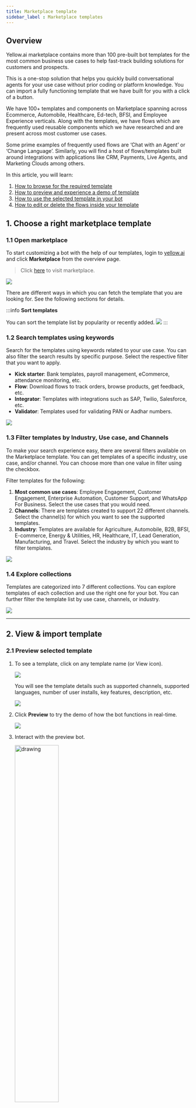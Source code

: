 ```yaml
---
title: Marketplace template 
sidebar_label : Marketplace templates
---
```


## Overview

Yellow.ai marketplace contains more than 100 pre-built bot templates for the most common business use cases to help fast-track building solutions for customers and prospects.  

This is a one-stop solution that helps you quickly build conversational agents for your use case without prior coding or platform knowledge. You can import a fully functioning template that we have built for you with a click of a button. 

We have 100+ templates and components on Marketplace spanning across Ecommerce, Automobile, Healthcare, Ed-tech, BFSI, and Employee Experience verticals. Along with the templates, we have flows which are frequently used reusable components which we have researched and are present across most customer use cases. 

Some prime examples of frequently used flows are ‘Chat with an Agent’ or ‘Change Language’. Similarly, you will find a host of flows/templates built around integrations with applications like CRM, Payments, Live Agents, and Marketing Clouds among others.

In this article, you will learn:

1. [How to browse for the required template](#12-search-templates-using-keywords)
2. [How to preview and experience a demo of template](#21-preview-selected-template)
3. [How to use the selected template in your bot](#22-use-template-in-your-bot)
4. [How to edit or delete the flows inside your template](#3-edit-imported-flows)


## 1. Choose a right marketplace template 

### 1.1 Open marketplace 

To start customizing a bot with the help of our templates, login to [yellow.ai](https://cloud.yellow.ai/auth/login) and click **Marketplace** from the overview page.

> Click [here](https://cloud.yellow.ai/marketplace) to visit marketplace. 


![](https://i.imgur.com/oQJRB60.jpg)


There are different ways in which you can fetch the template that you are looking for. See the following sections for details. 

:::info
**Sort templates**   

You can sort the template list by popularity or recently added. 
![](https://i.imgur.com/EXT9Vk1.png)
:::

### 1.2 Search templates using keywords

Search for the templates using keywords related to your use case. You can also filter the search results by specific purpose. Select the respective filter that you want to apply. 

- **Kick starter**: Bank templates, payroll management, eCommerce, attendance monitoring, etc. 
- **Flow**: Download flows to track orders, browse products, get feedback, etc. 
- **Integrator**: Templates with integrations such as SAP, Twilio, Salesforce, etc.
- **Validator**: Templates used for validating PAN or Aadhar numbers. 

![](https://i.imgur.com/5veE3JM.png)



### 1.3 Filter templates by Industry, Use case, and Channels

To make your search experience easy, there are several filters available on the Marketplace template. You can get templates of a specific industry, use case, and/or channel. You can choose more than one value in filter using the checkbox.

Filter templates for the following:
1. **Most common use cases**: Employee Engagement, Customer Engagement, Enterprise Automation, Customer Support, and WhatsApp For Business. Select the use cases that you would need.
2. **Channels**: There are templates created to support 22 different channels. Select the channel(s) for which you want to see the supported templates.
3. **Industry**: Templates are available for Agriculture, Automobile, B2B, BFSI, E-commerce, Energy & Utilities, HR, Healthcare, IT, Lead Generation, Manufacturing, and Travel. Select the industry by which you want to filter templates.


![](https://i.imgur.com/5cJ8FHS.png)


### 1.4 Explore collections

Templates are categorized into 7 different collections. You can explore templates of each collection and use the right one for your bot. You can further filter the template list by use case, channels, or industry.

![](https://i.imgur.com/MlEkolg.png)


***

## 2. View & import template

### 2.1 Preview selected template 

1. To see a template, click on any template name (or View icon). 

   ![](https://i.imgur.com/m5VECfy.png)

   You will see the template details such as supported channels, supported languages, number of user installs, key features, description, etc. 

   ![](https://i.imgur.com/zuYvhvA.png)

2. Click **Preview** to try the demo of how the bot functions in real-time. 

   ![](https://i.imgur.com/lxSkaNt.png)

3. Interact with the preview bot.

   <img src="https://i.imgur.com/7FYZVtd.png" alt="drawing" width="50%"/>



### 2.2 Use template in your bot

1. To import the template, click on any template name (or Use template icon). 

   ![](https://i.imgur.com/Wey5PYw.png)

- (Or) You can also open the template and click **+Use template**.

   ![](https://i.imgur.com/SP1uMq4.png)

2. Choose the bot that you want to add this template (these flows) and click **Use template**.

   ![](https://i.imgur.com/0uV4TOP.png)

:::note

**Export flows from one bot to another**

If you have an existing flow that is being used in one of your bots and you want to use the same flow in the current bot, you can do with the help of Marketplace component feature. This feature can be used when the available templates on our Marketplace does not match your requirement, but there is a functioning flow which is already existing on yellow.ai platform in another bot.
Click [here](https://docs.yellow.ai/docs/platform_concepts/studio/build/Flows/exportflow) to learn how. 
:::

3. Flows will be imported and trained automatically for your bot. 


## 3. Edit imported flows 


To edit imported flows, go to **Automation** > **Build** > **Flows** and edit the flow. Learn more about flows and how to edit flows [here](https://docs.yellow.ai/docs/platform_concepts/studio/build/Flows/journeys). 

The following actions can be performed after exporting the template: 



#### Delete flow

If you have exported flows that are not relevant to your use case, you can delete the flows by clicking the menu on the right and selecting **Delete**. 
For example, if you have exported the same flow twice, one flow can be deleted or if your bot does not require verification, that flow can be deleted. 

![](https://i.imgur.com/u3yhreX.png)

#### Clone flow

If you want to reuse one flow more than once, you can clone the flows by clicking the menu on the right and selecting **Clone**. While cloning you can enter a custom flow name and description. 
For example, the 'Bike Models' and 'Bike Models clone' flow will have the same flow except the models displayed through it will be different. 

![](https://i.imgur.com/6fvtk0R.png)


#### Edit flow 

:::info

To import and use specific flows directly from the Marketplace into a **Sandbox or Development** environment, open the Flows section, click **+Create new flow**, and import from Marketplace.

:::

To edit a flow: 

1. Open the flow by clicking on the flow name. 

![](https://i.imgur.com/gfw2hy9.png)

2. **Edit text**: Text inside each node can be rephrased. Open any node and enter the text in **Bot says**. For example,  "Remember me? I'm Mia, here to collect your AADHAR information." can be changed to "Hey! Please provide your AADHAR information."

<img src="https://i.imgur.com/ypOZfjh.png" alt="drawing" width="70%"/>

3. **Add new nodes**: New nodes can be added when required. 


| Nodes         | Description |
| ------------ | -------------------------------------------------------------------------------------------------------------------------------------------------------------------------------------------------------------------- |
| **Prompts**  | Prompts can be used when the bot expects a user to respond to the posed question. Click [here](https://docs.yellow.ai/docs/platform_concepts/studio/build/nodes/prompt-nodes) to learn more.                           |
| **Messages** | Messages can be used when the bot has to display information to the user without expecting any response. Click [here](https://docs.yellow.ai/docs/platform_concepts/studio/build/nodes/message-nodes1/message-nodes) to learn more. These nodes can be used to provide a human touch to the conversation. |
| **Action**   | Actions are non-interactive nodes that can be used to perform a specific task. Click [here](https://docs.yellow.ai/docs/platform_concepts/studio/build/nodes/action-nodes) to learn more.                            |
|    **Logic**   |  Logic nodes can be used when the flow must be branched based on the given conditions. Click [here](https://docs.yellow.ai/docs/platform_concepts/studio/build/nodes/logic-nodes) to learn more.  |

4. **Delete nodes**: You can delete a few unnecessary nodes provided in the default flow by clicking the delete icon. After deleting the node, connect the node to the next node so that the flow persists. 

![](https://i.imgur.com/7O9NTQz.png)

5. After editing, click **Publish changes**. 

![](https://i.imgur.com/oRoCiRc.jpg)





:::info

1. Learn how to **export flows** from one bot to another, [click here](https://docs.yellow.ai/docs/platform_concepts/studio/build/Flows/exportflow)
2. Learn to **debug the flows** in the template you imported, [click here](https://docs.yellow.ai/docs/platform_concepts/studio/test-and-publish-bot/debug-flow). 
3. Learn how to **publish the changes** after customizing your bot, [click here](https://docs.yellow.ai/docs/platform_concepts/studio/test-and-publish-bot/modes).
:::
   


